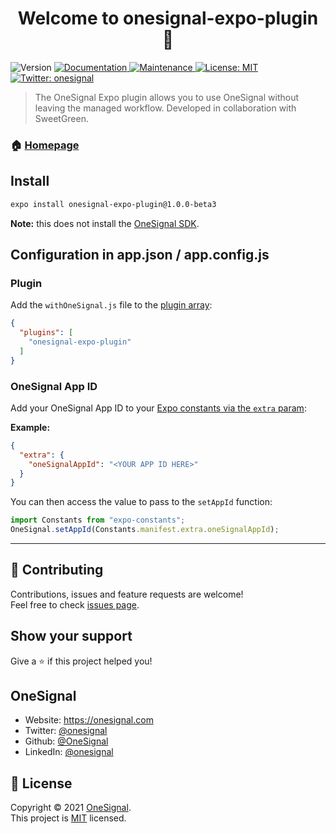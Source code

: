 <h1 align="center">Welcome to onesignal-expo-plugin 👋</h1>
<p>
  <img alt="Version" src="https://img.shields.io/badge/version-1.0.0--beta1-blue.svg?cacheSeconds=2592000" />
  <a href="https://github.com/OneSignal/onesignal-expo-plugin#readme" target="_blank">
    <img alt="Documentation" src="https://img.shields.io/badge/documentation-yes-brightgreen.svg" />
  </a>
  <a href="https://github.com/OneSignal/onesignal-expo-plugin/graphs/commit-activity" target="_blank">
    <img alt="Maintenance" src="https://img.shields.io/badge/Maintained%3F-yes-green.svg" />
  </a>
  <a href="https://github.com/OneSignal/onesignal-expo-plugin/blob/master/LICENSE" target="_blank">
    <img alt="License: MIT" src="https://img.shields.io/github/license/OneSignal/onesignal-expo-plugin" />
  </a>
  <a href="https://twitter.com/onesignal" target="_blank">
    <img alt="Twitter: onesignal" src="https://img.shields.io/twitter/follow/onesignal.svg?style=social" />
  </a>
</p>

> The OneSignal Expo plugin allows you to use OneSignal without leaving the managed workflow. Developed in collaboration with SweetGreen.

### 🏠 [Homepage](https://github.com/OneSignal/onesignal-expo-plugin#readme)

## Install

```sh
expo install onesignal-expo-plugin@1.0.0-beta3
```

**Note:** this does not install the [OneSignal SDK](https://github.com/OneSignal/react-native-onesignal).

## Configuration in app.json / app.config.js
### Plugin
Add the `withOneSignal.js` file to the [plugin array](https://docs.expo.dev/versions/latest/config/app/):

```json
{
  "plugins": [
    "onesignal-expo-plugin"
  ]
}
```

### OneSignal App ID
Add your OneSignal App ID to your [Expo constants via the `extra` param](https://docs.expo.dev/versions/latest/config/app/):

**Example:**
```json
{
  "extra": {
    "oneSignalAppId": "<YOUR APP ID HERE>"
  }
}
```

You can then access the value to pass to the `setAppId` function:

```js
import Constants from "expo-constants";
OneSignal.setAppId(Constants.manifest.extra.oneSignalAppId);
```

---

## 🤝 Contributing

Contributions, issues and feature requests are welcome!<br />Feel free to check [issues page](https://github.com/OneSignal/onesignal-expo-plugin/issues).

## Show your support

Give a ⭐️ if this project helped you!

## OneSignal

* Website: https://onesignal.com
* Twitter: [@onesignal](https://twitter.com/onesignal)
* Github: [@OneSignal](https://github.com/OneSignal)
* LinkedIn: [@onesignal](https://linkedin.com/company/onesignal)

## 📝 License

Copyright © 2021 [OneSignal](https://github.com/OneSignal).<br />
This project is [MIT](https://github.com/OneSignal/onesignal-expo-plugin/blob/master/LICENSE) licensed.
